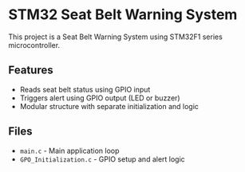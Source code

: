 # STM32 Seat Belt Warning System

This project is a Seat Belt Warning System using STM32F1 series microcontroller.

## Features
- Reads seat belt status using GPIO input
- Triggers alert using GPIO output (LED or buzzer)
- Modular structure with separate initialization and logic

## Files
- `main.c` - Main application loop
- `GPO_Initialization.c` - GPIO setup and alert logic
